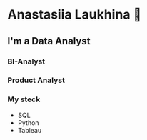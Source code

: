 # Anastasiia Laukhina 👋

## I'm a Data Analyst

### BI-Analyst
### Product Analyst

### My steck
- SQL
- Python
- Tableau
<!--
**AnastasiaLaukhina/AnastasiaLaukhina** is a ✨ _special_ ✨ repository because its `README.md` (this file) appears on your GitHub profile.

Here are some ideas to get you started:

- 🔭 I’m currently working on ...
- 🌱 I’m currently learning ...
- 👯 I’m looking to collaborate on ...
- 🤔 I’m looking for help with ...
- 💬 Ask me about ...
- 📫 How to reach me: ...
- 😄 Pronouns: ...
- ⚡ Fun fact: ...
-->
